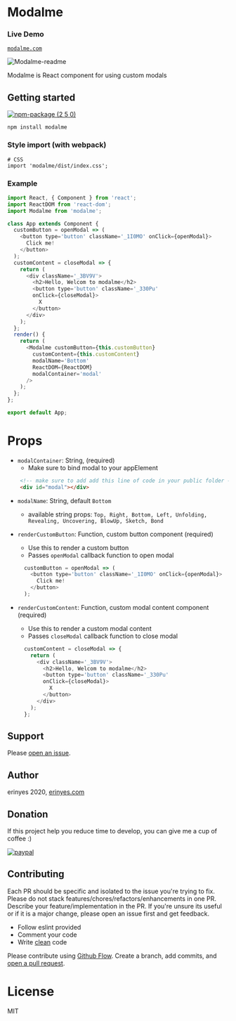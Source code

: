 Modalme
===


### Live Demo
[`modalme.com`](https://modalme.netlify.app)

![Modalme-readme](https://user-images.githubusercontent.com/59801428/90017675-2d41e400-dcac-11ea-8e41-5767dad29b8c.png)

Modalme is React component for using custom modals

## Getting started

[![npm-package (2 5 0)](https://user-images.githubusercontent.com/59801428/90342623-da4c9180-e009-11ea-9189-d134afa6f154.png)](http://www.npmjs.com/package/modalme)
```
npm install modalme
```

### Style import (with webpack)
```
# CSS
import 'modalme/dist/index.css';
```

### Example
```js
import React, { Component } from 'react';
import ReactDOM from 'react-dom';
import Modalme from 'modalme';

class App extends Component {
  customButton = openModal => (
    <button type='button' className='_1I0MO' onClick={openModal}>
      Click me!
    </button>
  );
  customContent = closeModal => {
    return (
      <div className='_3BV9V'>
        <h2>Hello, Welcom to modalme</h2>
        <button type='button' className='_330Pu'
        onClick={closeModal}>
          X
        </button>
      </div>
    );
  };
  render() {
    return (
      <Modalme customButton={this.customButton}
        customContent={this.customContent}
        modalName='Bottom'
        ReactDOM={ReactDOM}
        modalContainer='modal'
      />
    );
  };
};

export default App;
```

# Props

* `modalContainer`: String, (required)
  * Make sure to bind modal to your appElement
```html
    <!-- make sure to add add this line of code in your public folder -->
    <div id="modal"></div>
  ```

* `modalName`: String, default `Bottom`
  * available string props: `Top, Right, Bottom, Left, Unfolding, Revealing, Uncovering, BlowUp, Sketch, Bond`
  
* `renderCustomButton`: Function, custom button component (required)
  * Use this to render a custom button
  * Passes `openModal` callback function to open modal
  ```javascript
    customButton = openModal => (
      <button type='button' className='_1I0MO' onClick={openModal}>
        Click me!
      </button>
    );
  ```
* `renderCustomContent`: Function, custom modal content component (required)
  * Use this to render a custom modal content
  * Passes `closeModal` callback function to close modal
  ```javascript
    customContent = closeModal => {
      return (
        <div className='_3BV9V'>
          <h2>Hello, Welcom to modalme</h2>
          <button type='button' className='_330Pu'
          onClick={closeModal}>
            X
          </button>
        </div>
      );
    };
  ```


## Support

Please [open an issue](https://github.com/erinyesinfo/modalme/issues).

## Author

erinyes 2020, [erinyes.com](https://erinyes.netlify.app)

## Donation

If this project help you reduce time to develop, you can give me a cup of coffee :)

[![paypal](https://www.paypalobjects.com/en_US/i/btn/btn_donateCC_LG.gif)](https://www.patreon.com/bePatron?u=40714472)

## Contributing

Each PR should be specific and isolated to the issue you're trying to fix. Please do not stack features/chores/refactors/enhancements in one PR. Describe your feature/implementation in the PR. If you're unsure its useful or if it is a major change, please open an issue first and get feedback.

* Follow eslint provided
* Comment your code
* Write [clean](https://github.com/ryanmcdermott/clean-code-javascript) code

Please contribute using [Github Flow](https://guides.github.com/introduction/flow/). Create a branch,
add commits, and [open a pull request](https://github.com/erinyesinfo/modalme/compare/).

# License

MIT
